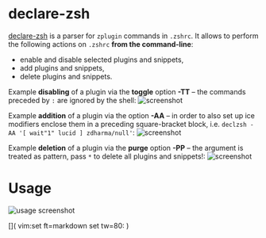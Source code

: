 # declare-zsh

[declare-zsh](https://github.com/zdharma/declare-zsh) is a parser for
`zplugin` commands in `.zshrc`. It allows to
perform the following actions on `.zshrc` **from the command-line**:

  - enable and disable selected plugins and snippets,
  - add plugins and snippets,
  - delete plugins and snippets.

Example **disabling** of a plugin via the **toggle** option **-TT** –
the commands preceded by `:` are ignored by the shell:
![screenshot](https://raw.githubusercontent.com/zdharma/declare-zsh/master/img/toggle.png)

Example **addition** of a plugin via the option **-AA** – in order to
also set up ice modifiers enclose them in a preceding square-bracket
block, i.e. `declzsh -AA '[ wait"1" lucid ] zdharma/null'`:
![screenshot](https://raw.githubusercontent.com/zdharma/declare-zsh/master/img/add.png)

Example **deletion** of a plugin via the **purge** option **-PP** – the
argument is treated as pattern, pass `*` to delete all plugins and
snippets!:
![screenshot](https://raw.githubusercontent.com/zdharma/declare-zsh/master/img/purge.png)

# Usage

![usage screenshot](https://raw.githubusercontent.com/zdharma/declare-zsh/master/img/usage.png)

[]( vim:set ft=markdown set tw=80: )

